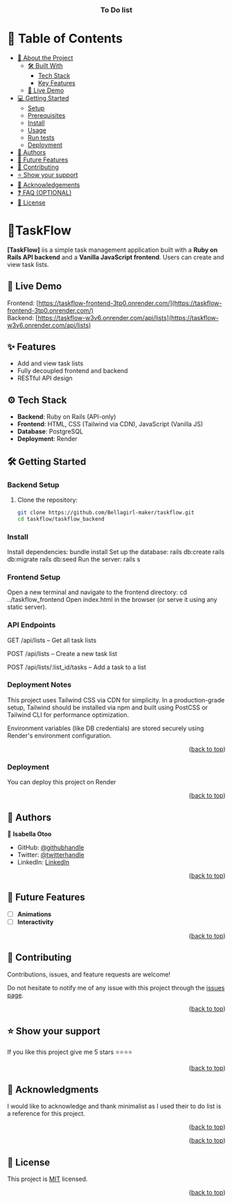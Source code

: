 <a name="readme-top"></a>

<div align="center">
  <br/>

  <h3><b>To Do list
</b></h3>

</div>

<!-- TABLE OF CONTENTS -->

# 📗 Table of Contents

- [📖 About the Project](#about-project)
  - [🛠 Built With](#built-with)
    - [Tech Stack](#tech-stack)
    - [Key Features](#key-features)
  - [🚀 Live Demo](#live-demo)
- [💻 Getting Started](#getting-started)
  - [Setup](#setup)
  - [Prerequisites](#prerequisites)
  - [Install](#install)
  - [Usage](#usage)
  - [Run tests](#run-tests)
  - [Deployment](#deployment)
- [👥 Authors](#authors)
- [🔭 Future Features](#future-features)
- [🤝 Contributing](#contributing)
- [⭐️ Show your support](#support)
- [🙏 Acknowledgements](#acknowledgements)
- [❓ FAQ (OPTIONAL)](#faq)
- [📝 License](#license)

<!-- PROJECT DESCRIPTION -->

# 📖TaskFlow <a name="about-project"></a>

**[TaskFlow]** iis a simple task management application built with a **Ruby on Rails API backend** and a **Vanilla JavaScript frontend**. Users can create and view task lists.

## 🔗 Live Demo

Frontend: [https://taskflow-frontend-3tp0.onrender.com/](https://taskflow-frontend-3tp0.onrender.com/)  
Backend: [https://taskflow-w3v6.onrender.com/api/lists](https://taskflow-w3v6.onrender.com/api/lists)

## ✨ Features

- Add and view task lists
- Fully decoupled frontend and backend
- RESTful API design

## ⚙️ Tech Stack

- **Backend**: Ruby on Rails (API-only)
- **Frontend**: HTML, CSS (Tailwind via CDN), JavaScript (Vanilla JS)
- **Database**: PostgreSQL
- **Deployment**: Render

## 🛠️ Getting Started

### Backend Setup

1. Clone the repository:
   ```bash
   git clone https://github.com/Bellagirl-maker/taskflow.git
   cd taskflow/taskflow_backend


### Install

Install dependencies:
bundle install
Set up the database:
rails db:create
rails db:migrate
rails db:seed
Run the server:
rails s

### Frontend Setup
Open a new terminal and navigate to the frontend directory:
cd ../taskflow_frontend
Open index.html in the browser (or serve it using any static server).

### API Endpoints
GET /api/lists – Get all task lists

POST /api/lists – Create a new task list

POST /api/lists/:list_id/tasks – Add a task to a list

### Deployment Notes
This project uses Tailwind CSS via CDN for simplicity. In a production-grade setup, Tailwind should be installed via npm and built using PostCSS or Tailwind CLI for performance optimization.

Environment variables (like DB credentials) are stored securely using Render's environment configuration.

<p align="right">(<a href="#readme-top">back to top</a>)</p>

### Deployment

You can deploy this project on Render

<p align="right">(<a href="#readme-top">back to top</a>)</p>

## 👥 Authors <a name="authors"></a>

👤 **Isabella Otoo**

- GitHub: [@githubhandle](https://github.com/Bellagirl-maker)
- Twitter: [@twitterhandle](https://twitter.com/isabella_otoo)
- LinkedIn: [LinkedIn](https://www.linkedin.com/in/isabella-otoo/)


<p align="right">(<a href="#readme-top">back to top</a>)</p>

## 🔭 Future Features <a name="future-features"></a>

- [ ] **Animations**
- [ ] **Interactivity**

<p align="right">(<a href="#readme-top">back to top</a>)</p>

## 🤝 Contributing <a name="contributing"></a>

Contributions, issues, and feature requests are welcome!

Do not hesitate to notify me of any issue with this project through the [issues page](../../issues/).

<p align="right">(<a href="#readme-top">back to top</a>)</p>

## ⭐️ Show your support <a name="support"></a>

If you like this project give me 5 stars ⭐️⭐️⭐️⭐️

<p align="right">(<a href="#readme-top">back to top</a>)</p>

## 🙏 Acknowledgments <a name="acknowledgements"></a>

I would like to acknowledge and thank minimalist as I used their to do list is a reference for this project.

<p align="right">(<a href="#readme-top">back to top</a>)</p>


<p align="right">(<a href="#readme-top">back to top</a>)</p>

## 📝 License <a name="license"></a>

This project is [MIT](./LICENSE) licensed.

<p align="right">(<a href="#readme-top">back to top</a>)</p>
